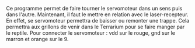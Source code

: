 Ce programme permet de faire tourner le servomoteur dans un sens puis dans l'autre.
Maintenant, il faut le mettre en relation avec  le laser-recepteur.
En effet, se servomoteur permettra de baisser ou remonter une trappe. Cela permettra aux grillons de venir dans le Terrarium pour se faire manger par le reptile.
Pour connecter le servomoteur : vdd sur le rouge, gnd sur le marron et orange sur le 9.
